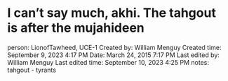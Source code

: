 # I can’t say much, akhi. The tahgout is after the mujahideen

person: LionofTawheed, UCE-1
Created by: William Menguy
Created time: September 9, 2023 4:17 PM
Date: March 24, 2015 7:17 PM
Last edited by: William Menguy
Last edited time: September 10, 2023 4:25 PM
notes: tahgout - tyrants